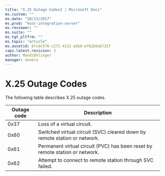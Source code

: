 ```yaml
---
title: "X.25 Outage Codes2 | Microsoft Docs"
ms.custom: ""
ms.date: "10/13/2017"
ms.prod: "host-integration-server"
ms.reviewer: ""
ms.suite: ""
ms.tgt_pltfrm: ""
ms.topic: "article"
ms.assetid: 67c0c576-c271-4112-a5b0-ef62b0a6731f
caps.latest.revision: 3
author: MandiOhlinger
manager: anneta
---
```

# X.25 Outage Codes
The following table describes X.25 outage codes.  
  
|Outage code|Description|  
|-----------------|-----------------|  
|0x37|Loss of a virtual circuit.|  
|0x60|Switched virtual circuit (SVC) cleared down by remote station or network.|  
|0x61|Permanent virtual circuit (PVC) has been reset by remote station or network.|  
|0x62|Attempt to connect to remote station through SVC failed.|